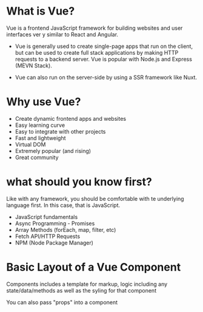 # What is Vue?

Vue is a frontend JavaScript framework for building websites and user interfaces ver y similar to React and Angular.

- Vue is generally used to create single-page apps that run on the client, but can be used to create full stack applications by making HTTP requests to a backend server. Vue is popular with Node.js and Express (MEVN Stack).

- Vue can also run on the server-side by using a SSR framework like Nuxt.

# Why use Vue?

- Create dynamic frontend apps and websites
- Easy learning curve
- Easy to integrate with other projects
- Fast and lightweight
- Virtual DOM
- Extremely popular (and rising)
- Great community

# what should you know first?

Like with any framework, you should be comfortable with te underlying language first. In this case, that is JavaScript.

- JavaScript fundamentals
- Async Programming - Promises
- Array Methods (forEach, map, filter, etc)
- Fetch API/HTTP Requests
- NPM (Node Package Manager)

# Basic Layout of a Vue Component

Components includes a template for markup, logic including any state/data/methods as well as the syling for that component

You can also pass "props" into a component

<template>
    <header>
        <h1> {{ title }} </h1>
</template>

<script>
    export default {
        props: {
            title: String,
        },
    }
</script>

<style scoped>
    header {
        display: flex;
        justify-content: space-between;
        align-items: center;
        margin-bottom: 20px;
    }
</style>
